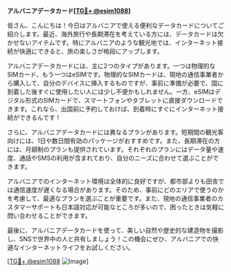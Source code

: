 **アルバニアデータカード[[TG💪+ @esim1088](https://t.me/s/esim1088)]**

皆さん、こんにちは！今日はアルバニアで使える便利なデータカードについてご紹介します。最近、海外旅行や長期滞在を考えている方には、データカードは欠かせないアイテムです。特にアルバニアのような観光地では、インターネット接続が快適にできると、旅の楽しさが格段にアップします。

アルバニアデータカードには、主に2つのタイプがあります。一つは物理的なSIMカード、もう一つはeSIMです。物理的なSIMカードは、現地の通信事業者から購入して、自分のデバイスに挿入するものですが、事前に準備が必要で、国に到着した後すぐに使用したい人には少し不便かもしれません。一方、eSIMはデジタル形式のSIMカードで、スマートフォンやタブレットに直接ダウンロードできます。これなら、出国前に予約しておけば、到着時にすぐにインターネット接続ができるんです！

さらに、アルバニアデータカードには異なるプランがあります。短期間の観光客向けには、1日や数日間有効のパッケージがおすすめです。また、長期滞在の方には、月額制のプランも提供されています。それぞれのプランにはデータ量や速度、通話やSMSの利用が含まれており、自分のニーズに合わせて選ぶことができます。

アルバニアでのインターネット環境は全体的に良好ですが、都市部よりも田舎では通信速度が遅くなる場合があります。そのため、事前にどのエリアで使うのかを考慮して、最適なプランを選ぶことが重要です。また、現地の通信事業者のカスタマーサポートも日本語対応が可能なところが多いので、困ったときは気軽に問い合わせることができます。

最後に、アルバニアデータカードを使って、美しい自然や歴史的な建造物を撮影し、SNSで世界中の人と共有しましょう！この機会にぜひ、アルバニアでの快適なインターネットライフをお試しください。

[[TG💪+ @esim1088](https://t.me/s/esim1088) ![Image](https://i.postimg.cc/Y0z9fWf4/image.png)]
